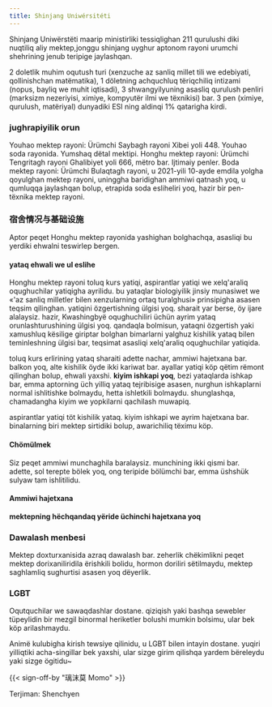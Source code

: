 ```yaml
---
title: Shinjang Uniwérsitéti
---
```


Shinjang Uniwërstëti maarip ministirliki tessiqlighan  211 qurulushi diki nuqtiliq aliy mektep,jonggu shinjang uyghur aptonom rayoni urumchi shehrining jenub teripige jaylashqan.

2 doletlik muhim oqutush turi (xenzuche az sanliq millet tili we edebiyati, qollinishchan matëmatika), 1 döletning achquchluq tëriqchiliq intizami (nopus, bayliq we muhit iqtisadi), 3 shwangyilyuning asasliq qurulush penliri (marksizm nezeriyisi, ximiye, kompyutër ilmi we tëxnikisi) bar. 3 pen (ximiye, qurulush, matëriyal) dunyadiki ESI ning aldinqi 1% qatarigha kirdi.

### jughrapiyilik orun

Youhao mektep rayoni: Ürümchi Saybagh rayoni Xibei yoli 448. Youhao soda rayonida. Yumshaq dëtal mektipi.
Honghu mektep rayoni: Ürümchi Tengritagh rayoni Ghalibiyet yoli 666, mëtro bar. Ijtimaiy penler.
Boda mektep rayoni: Ürümchi Bulaqtagh rayoni, u 2021-yili 10-ayde emdila yolgha qoyulghan mektep rayoni, uninggha baridighan ammiwi qatnash yoq, u qumluqqa jaylashqan bolup, etrapida soda esliheliri yoq, hazir bir pen-tëxnika mektep rayoni.

### 宿舍情况与基础设施

Aptor peqet Honghu mektep rayonida yashighan bolghachqa, asasliqi bu yerdiki ehwalni teswirlep bergen.

#### yataq ehwali we ul eslihe

Honghu mektep rayoni toluq kurs yatiqi, aspirantlar yatiqi we xelq'araliq oqughuchilar yatiqigha ayrilidu. bu yataqlar biologiyilik jinsiy munasiwet we «'az sanliq milletler bilen xenzularning ortaq turalghusi» prinsipigha asasen teqsim qilinghan. yatiqini özgertishning ülgisi yoq. sharait yar berse, öy ijare alalaysiz. hazir, Kwashingbyë oqughuchiliri üchün ayrim yataq orunlashturushining ülgisi yoq. qandaqla bolmisun, yataqni özgertish yaki xamushluq kësilige giriptar bolghan bimarlarni yalghuz kishilik yataq bilen teminleshning ülgisi bar, teqsimat asasliqi xelq'araliq oqughuchilar yatiqida.

toluq kurs erlirining yataq sharaiti adette nachar, ammiwi hajetxana bar. balkon yoq, alte kishilik öyde ikki kariwat bar. ayallar yatiqi köp qëtim rëmont qilinghan bolup, ehwali yaxshi. **kiyim ishkapi yoq**, bezi yataqlarda ishkap bar, emma aptorning üch yilliq yataq tejribisige asasen, nurghun ishkaplarni normal ishlitishke bolmaydu, hetta ishletkili bolmaydu. shunglashqa, chamadangha kiyim we yopkilarni qachilash muwapiq.

aspirantlar yatiqi töt kishilik yataq. kiyim ishkapi we ayrim hajetxana bar. binalarning biri mektep sirtidiki bolup, awarichiliq tëximu köp.

#### Chömülmek

Siz peqet ammiwi munchaghila baralaysiz. munchining ikki qismi bar. adette, sol terepte bölek yoq, ong teripide bölümchi bar, emma üshshük sulyaw tam ishlitilidu.

#### Ammiwi hajetxana

**mektepning hëchqandaq yëride üchinchi hajetxana yoq**

### Dawalash menbesi

Mektep doxturxanisida azraq dawalash bar. zeherlik chëkimlikni peqet mektep dorixaniliridila ërishkili bolidu, hormon doriliri sëtilmaydu, mektep saghlamliq sughurtisi asasen yoq dëyerlik.

### LGBT

Oqutquchilar we sawaqdashlar dostane. qiziqish yaki bashqa sewebler tüpeylidin bir mezgil binormal heriketler bolushi mumkin bolsimu, ular bek köp arilashmaydu.

Animë kulubigha kirish tewsiye qilinidu, u LGBT bilen intayin dostane. yuqiri yilliqtiki acha-singillar bek yaxshi, ular sizge girim qilishqa yardem bëreleydu yaki sizge ögitidu~

{{< sign-off-by "璃沫莫 Momo" >}}

Terjiman: Shenchyen
